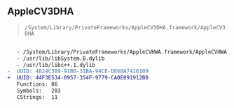 ## AppleCV3DHA

> `/System/Library/PrivateFrameworks/AppleCV3DHA.framework/AppleCV3DHA`

```diff

   - /System/Library/PrivateFrameworks/AppleCVHWA.framework/AppleCVHWA
   - /usr/lib/libSystem.B.dylib
   - /usr/lib/libc++.1.dylib
-  UUID: 4824C3B9-91B0-31BA-94CE-DE68A7416109
+  UUID: 44F3E534-0957-354F-9779-CA0E091912B0
   Functions: 86
   Symbols:   203
   CStrings:  11

```

